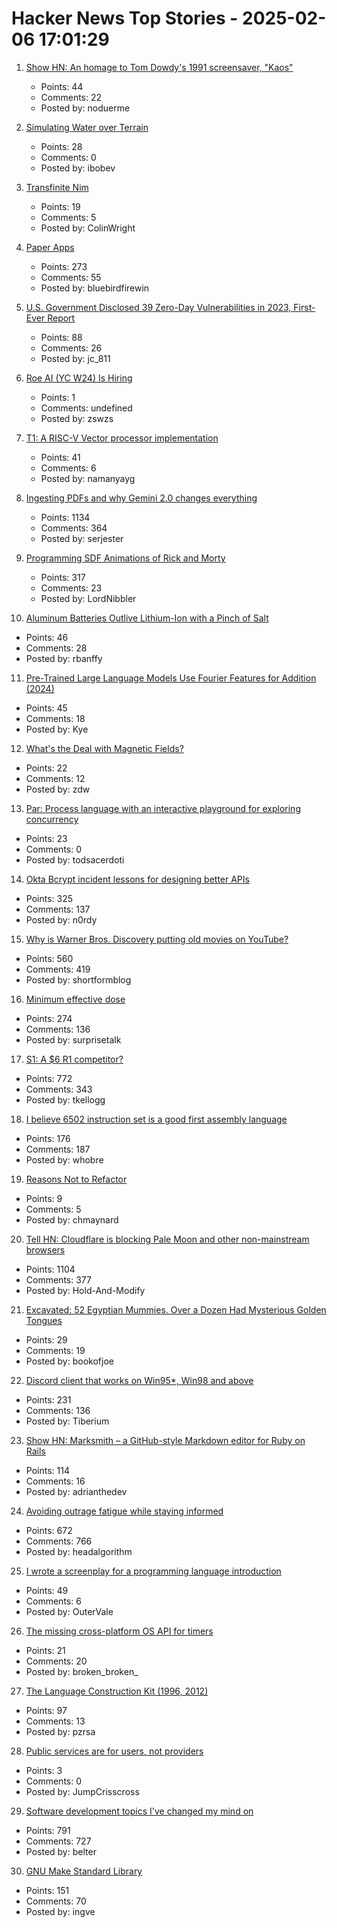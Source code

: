 # Hacker News Top Stories - 2025-02-06 17:01:29

1. [Show HN: An homage to Tom Dowdy's 1991 screensaver, "Kaos"](https://thestrikeagency.com/kaos/)
   - Points: 44
   - Comments: 22
   - Posted by: noduerme

2. [Simulating Water over Terrain](https://lisyarus.github.io/blog/posts/simulating-water-over-terrain.html)
   - Points: 28
   - Comments: 0
   - Posted by: ibobev

3. [Transfinite Nim](https://jdh.hamkins.org/transfinite-nim/)
   - Points: 19
   - Comments: 5
   - Posted by: ColinWright

4. [Paper Apps](https://gladdendesign.com/collections/paper-apps)
   - Points: 273
   - Comments: 55
   - Posted by: bluebirdfirewin

5. [U.S. Government Disclosed 39 Zero-Day Vulnerabilities in 2023, First-Ever Report](https://www.zetter-zeroday.com/u-s-government-disclosed-39-zero-day-vulnerabilities-in-2023-per-first-ever-report/)
   - Points: 88
   - Comments: 26
   - Posted by: jc_811

6. [Roe AI (YC W24) Is Hiring](https://www.ycombinator.com/companies/roe-ai/jobs/CZrzxk6-founding-engineer)
   - Points: 1
   - Comments: undefined
   - Posted by: zswzs

7. [T1: A RISC-V Vector processor implementation](https://github.com/chipsalliance/t1)
   - Points: 41
   - Comments: 6
   - Posted by: namanyayg

8. [Ingesting PDFs and why Gemini 2.0 changes everything](https://www.sergey.fyi/articles/gemini-flash-2)
   - Points: 1134
   - Comments: 364
   - Posted by: serjester

9. [Programming SDF Animations of Rick and Morty](https://danielchasehooper.com/posts/code-animated-rick/)
   - Points: 317
   - Comments: 23
   - Posted by: LordNibbler

10. [Aluminum Batteries Outlive Lithium-Ion with a Pinch of Salt](https://spectrum.ieee.org/aluminum-battery)
   - Points: 46
   - Comments: 28
   - Posted by: rbanffy

11. [Pre-Trained Large Language Models Use Fourier Features for Addition (2024)](https://arxiv.org/abs/2406.03445)
   - Points: 45
   - Comments: 18
   - Posted by: Kye

12. [What's the Deal with Magnetic Fields?](https://lcamtuf.substack.com/p/whats-the-deal-with-magnetic-fields)
   - Points: 22
   - Comments: 12
   - Posted by: zdw

13. [Par: Process language with an interactive playground for exploring concurrency](https://github.com/faiface/par-lang)
   - Points: 23
   - Comments: 0
   - Posted by: todsacerdoti

14. [Okta Bcrypt incident lessons for designing better APIs](https://n0rdy.foo/posts/20250121/okta-bcrypt-lessons-for-better-apis/)
   - Points: 325
   - Comments: 137
   - Posted by: n0rdy

15. [Why is Warner Bros. Discovery putting old movies on YouTube?](https://tedium.co/2025/02/05/warner-bros-youtube-full-movie-releases/)
   - Points: 560
   - Comments: 419
   - Posted by: shortformblog

16. [Minimum effective dose](https://winnielim.org/journal/minimum-effective-dose/)
   - Points: 274
   - Comments: 136
   - Posted by: surprisetalk

17. [S1: A $6 R1 competitor?](https://timkellogg.me/blog/2025/02/03/s1)
   - Points: 772
   - Comments: 343
   - Posted by: tkellogg

18. [I believe 6502 instruction set is a good first assembly language](https://nemanjatrifunovic.substack.com/p/6502-is-a-good-starting-point-for)
   - Points: 176
   - Comments: 187
   - Posted by: whobre

19. [Reasons Not to Refactor](https://thoughtbot.com/blog/reasons-not-to-refactor)
   - Points: 9
   - Comments: 5
   - Posted by: chmaynard

20. [Tell HN: Cloudflare is blocking Pale Moon and other non-mainstream browsers](undefined)
   - Points: 1104
   - Comments: 377
   - Posted by: Hold-And-Modify

21. [Excavated: 52 Egyptian Mummies. Over a Dozen Had Mysterious Golden Tongues](https://www.popularmechanics.com/science/archaeology/a63412049/golden-mummy-tongues/)
   - Points: 29
   - Comments: 19
   - Posted by: bookofjoe

22. [Discord client that works on Win95*, Win98 and above](https://github.com/DiscordMessenger/dm)
   - Points: 231
   - Comments: 136
   - Posted by: Tiberium

23. [Show HN: Marksmith – a GitHub-style Markdown editor for Ruby on Rails](https://avohq.io/blog/ruby-on-rails-markdown-editor-marksmith)
   - Points: 114
   - Comments: 16
   - Posted by: adrianthedev

24. [Avoiding outrage fatigue while staying informed](https://www.scientificamerican.com/podcast/episode/how-to-avoid-outrage-fatigue-and-tune-in-without-burning-out/)
   - Points: 672
   - Comments: 766
   - Posted by: headalgorithm

25. [I wrote a screenplay for a programming language introduction](https://jan.miksovsky.com/)
   - Points: 49
   - Comments: 6
   - Posted by: OuterVale

26. [The missing cross-platform OS API for timers](https://gaultier.github.io/blog/the_missing_cross_platform_os_api_for_timers.html)
   - Points: 21
   - Comments: 20
   - Posted by: broken_broken_

27. [The Language Construction Kit (1996, 2012)](https://www.zompist.com/kit.html)
   - Points: 97
   - Comments: 13
   - Posted by: pzrsa

28. [Public services are for users, not providers](https://www.slowboring.com/p/public-services-are-for-users-not)
   - Points: 3
   - Comments: 0
   - Posted by: JumpCrisscross

29. [Software development topics I've changed my mind on](https://chriskiehl.com/article/thoughts-after-10-years)
   - Points: 791
   - Comments: 727
   - Posted by: belter

30. [GNU Make Standard Library](https://gmsl.jgc.org/)
   - Points: 151
   - Comments: 70
   - Posted by: ingve

